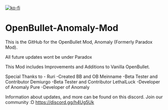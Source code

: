 [![ko-fi](https://www.ko-fi.com/img/githubbutton_sm.svg)](https://ko-fi.com/I2I3XE8H)
# OpenBullet-Anomaly-Mod

This is the GitHub for the OpenBullet Mod, Anomaly (Formerly Paradox Mod).

All future updates wont be under Paradox

This Mod includes Improvements and Additions to Vanilla OpenBullet.

Special Thanks to - 
Ruri -Created BB and OB 
Meinname -Beta Tester and Contributor 
Demiurgo -Beta Tester and Contributor 
LethalLuck -Developer of Anomaly 
Pure -Developer of Anomaly

Information about updates, and more can be found on this discord. Join our community :D
https://discord.gg/h4Ug5Uk
